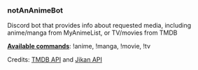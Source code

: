 ### notAnAnimeBot

Discord bot that provides info about requested media, including anime/manga from MyAnimeList, or TV/movies from TMDB 

<ins>**Available commands**</ins>: !anime, !manga, !movie, !tv

Credits: [TMDB API](https://developer.themoviedb.org/v4/reference/intro/getting-started) and [Jikan API](https://jikan.moe/)
